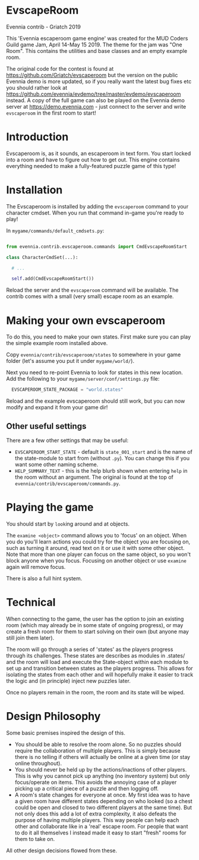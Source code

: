 # EvscapeRoom

Evennia contrib - Griatch 2019

This 'Evennia escaperoom game engine' was created for the MUD Coders Guild game
Jam, April 14-May 15 2019. The theme for the jam was "One Room". This contains the
utilities and base classes and an empty example room.

The original code for the contest is found at
https://github.com/Griatch/evscaperoom but the version on the public Evennia
demo is more updated, so if you really want the latest bug fixes etc you should
rather look at https://github.com/evennia/evdemo/tree/master/evdemo/evscaperoom
instead.  A copy of the full game can also be played on the Evennia demo server
at https://demo.evennia.com - just connect to the server and write `evscaperoom`
in the first room to start!

# Introduction

Evscaperoom is, as it sounds, an escaperoom in text form. You start locked into
a room and have to figure out how to get out. This engine contains everything
needed to make a fully-featured puzzle game of this type!

# Installation

The Evscaperoom is installed by adding the `evscaperoom` command to your
character cmdset. When you run that command in-game you're ready to play!

In `mygame/commands/default_cmdsets.py`:

```python

from evennia.contrib.evscaperoom.commands import CmdEvscapeRoomStart

class CharacterCmdSet(...):

  # ...

  self.add(CmdEvscapeRoomStart())

```

Reload the server and the `evscaperoom` command will be available. The contrib
comes with a small (very small) escape room as an example.

# Making your own evscaperoom

To do this, you need to make your own states. First make sure you can play the
simple example room installed above.

Copy `evennia/contrib/evscaperoom/states` to somewhere in your game folder (let's
assume you put it under `mygame/world/`).

Next you need to re-point Evennia to look for states in this new location. Add
the following to your `mygame/server/conf/settings.py` file:

```python
  EVSCAPEROOM_STATE_PACKAGE = "world.states"

```

Reload and the example evscaperoom should still work, but you can now modify and
expand it from your game dir!

## Other useful settings

There are a few other settings that may be useful:

- `EVSCAPEROOM_START_STATE` - default is `state_001_start` and is the name of
  the state-module to start from (without `.py`). You can change this if you
  want some other naming scheme.
- `HELP_SUMMARY_TEXT` - this is the help blurb shown when entering `help` in
  the room without an argument. The original is found at the top of
  `evennia/contrib/evscaperoom/commands.py`.

# Playing the game

You should start by `look`ing around and at objects.

The `examine <object>` command allows you to 'focus' on an object. When you do
you'll learn actions you could try for the object you are focusing on, such as
turning it around, read text on it or use it with some other object. Note that
more than one player can focus on the same object, so you won't block anyone
when you focus. Focusing on another object or use `examine` again will remove
focus.

There is also a full hint system.

# Technical

When connecting to the game, the user has the option to join an existing room
(which may already be in some state of ongoing progress), or may create a fresh
room for them to start solving on their own (but anyone may still join them later).

The room will go through a series of 'states' as the players progress through
its challenges. These states are describes as modules in .states/ and the
room will load and execute the State-object within each module to set up
and transition between states as the players progress. This allows for isolating
the states from each other and will hopefully make it easier to track
the logic and (in principle) inject new puzzles later.

Once no players remain in the room, the room and its state will be wiped.

# Design Philosophy

Some basic premises inspired the design of this.

- You should be able to resolve the room alone. So no puzzles should require the
  collaboration of multiple players. This is simply because there is no telling
  if others will actually be online at a given time (or stay online throughout).
- You should never be held up by the actions/inactions of other players. This
  is why you cannot pick up anything (no inventory system) but only
  focus/operate on items. This avoids the annoying case of a player picking up
  a critical piece of a puzzle and then logging off.
- A room's state changes for everyone at once. My first idea was to have a given
  room have different states depending on who looked (so a chest could be open
  and closed to two different players at the same time). But not only does this
  add a lot of extra complexity, it also defeats the purpose of having multiple
  players. This way people can help each other and collaborate like in a 'real'
  escape room. For people that want to do it all themselves I instead made it
  easy to start "fresh" rooms for them to take on.

All other design decisions flowed from these.
